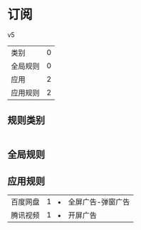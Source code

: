 # 订阅

v5

|||
| - |:-:|
|类别|0|
|全局规则|0|
|应用|2|
|应用规则|2|

## 规则类别

|||
| - |:-:|


## 全局规则



## 应用规则

||||
| - |:-:|-|
|百度网盘|1|<li>全屏广告-弹窗广告|
|腾讯视频|1|<li>开屏广告|
